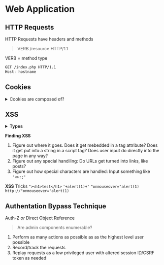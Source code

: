 # Web Application

## HTTP Requests 

HTTP Requests have headers and methods

> VERB /resource HTTP/1.1

VERB = method type

```html
GET /index.php HTTP/1.1
Host: hostname
```

## Cookies

<details><summary>Cookies are composed of?</summary>
   
  **Key:Value** Pairs

```html
cookie: id=eccbc87e4b5ce2fe28308fd9f2a7baf3
```

</details>

## XSS

**<details><summary>Types</summary>**

1. Reflected
2. Stored (persistant)
3. DOM-based [very difficult to mitigate]

</details>

**Finding XSS**
1. Figure out where it goes. Does it get mebedded in a tag attribute? Does it get put into a string in a script tag?  Does user input do directly into the page in any way?
2. Figure out any special handiling: Do URLs get turned into links, like posts?
3. Figure out how special characters are handled: Input something like `'<>:;"`

**XSS** Tricks
`"><h1>test</h1>`
`'+alert(1)+'`
`"onmouseover="alert(1)`
`http://"onmouseover="alert(1)`

## Authentation Bypass Technique

Auth-Z _or_ Direct Object Reference

> Are admin components enumerable?

1. Perform as many actions as possible as as the highest level user possible
2. Record/track the requests
3. Replay requests as a low privileged user with altered session ID/CSRF token as needed










